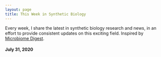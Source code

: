 ```yaml
---
layout: page
title: This Week in Synthetic Biology
---
```


Every week, I share the latest in synthetic biology research and news, in an effort to provide consistent updates on this exciting field. Inspired by [Microbiome Digest](https://microbiomedigest.com/).

#### July 31, 2020

